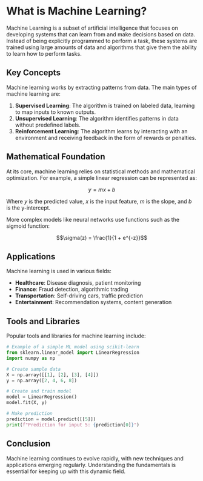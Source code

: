 # What is Machine Learning?

Machine Learning is a subset of artificial intelligence that focuses on developing systems that can learn from and make decisions based on data. Instead of being explicitly programmed to perform a task, these systems are trained using large amounts of data and algorithms that give them the ability to learn how to perform tasks.

## Key Concepts

Machine learning works by extracting patterns from data. The main types of machine learning are:

1. **Supervised Learning**: The algorithm is trained on labeled data, learning to map inputs to known outputs.
2. **Unsupervised Learning**: The algorithm identifies patterns in data without predefined labels.
3. **Reinforcement Learning**: The algorithm learns by interacting with an environment and receiving feedback in the form of rewards or penalties.

## Mathematical Foundation

At its core, machine learning relies on statistical methods and mathematical optimization. For example, a simple linear regression can be represented as:

$$y = mx + b$$

Where $y$ is the predicted value, $x$ is the input feature, $m$ is the slope, and $b$ is the y-intercept.

More complex models like neural networks use functions such as the sigmoid function:

$$\sigma(z) = \frac{1}{1 + e^{-z}}$$

## Applications

Machine learning is used in various fields:

- **Healthcare**: Disease diagnosis, patient monitoring
- **Finance**: Fraud detection, algorithmic trading
- **Transportation**: Self-driving cars, traffic prediction
- **Entertainment**: Recommendation systems, content generation

## Tools and Libraries

Popular tools and libraries for machine learning include:

```python
# Example of a simple ML model using scikit-learn
from sklearn.linear_model import LinearRegression
import numpy as np

# Create sample data
X = np.array([[1], [2], [3], [4]])
y = np.array([2, 4, 6, 8])

# Create and train model
model = LinearRegression()
model.fit(X, y)

# Make prediction
prediction = model.predict([[5]])
print(f"Prediction for input 5: {prediction[0]}")
```

## Conclusion

Machine learning continues to evolve rapidly, with new techniques and applications emerging regularly. Understanding the fundamentals is essential for keeping up with this dynamic field.